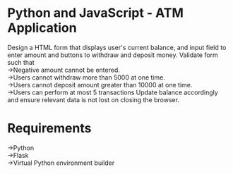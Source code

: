 # Python and JavaScript - ATM Application
Design a HTML form that displays user's current balance, and input field to enter amount and buttons to withdraw and deposit
money. Validate form such that <br>
->Negative amount cannot be entered. <br>
->Users cannot withdraw more than 5000 at one time. <br>
->Users cannot deposit amount greater than 10000 at one time. <br>
->Users can perform at most 5 transactions
Update balance accordingly and ensure relevant data is not lost on closing the browser. <br>

# Requirements
->Python <br>
->Flask <br>
->Virtual Python environment builder <br>
